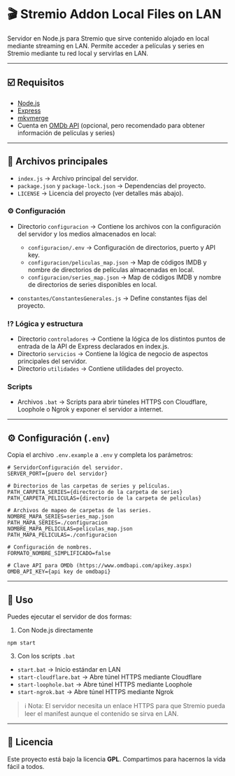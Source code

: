 # 🎬 Stremio Addon Local Files on LAN

Servidor en Node.js para Stremio que sirve contenido alojado en local mediante streaming en LAN. Permite acceder a películas y series en Stremio mediante tu red local y servirlas en LAN.

---

## ☑️ Requisitos
- [Node.js](https://nodejs.org/)
- [Express](https://expressjs.com/)
- [mkvmerge](https://mkvtoolnix.download/)
- Cuenta en [OMDb API](https://www.omdbapi.com/apikey.aspx) (opcional, pero recomendado para obtener información de películas y series)

---

## 📂 Archivos principales

- `index.js` → Archivo principal del servidor.
- `package.json` y `package-lock.json` → Dependencias del proyecto.
- `LICENSE` → Licencia del proyecto (ver detalles más abajo).

### ⚙️ Configuración
- Directorio `configuracion` → Contiene los archivos con la configuración del servidor y los medios almacenados en local:
    - `configuracion/.env` → Configuración de directorios, puerto y API key.
	- `configuracion/peliculas_map.json` → Map de códigos IMDB y nombre de directorios de películas almacenadas en local.
	- `configuracion/series_map.json` → Map de códigos IMDB y nombre de directorios de series disponibles en local.

- `constantes/ConstantesGenerales.js` → Define constantes fijas del proyecto.

### ⁉️ Lógica y estructura
- Directorio `controladores` → Contiene la lógica de los distintos puntos de entrada de la API de Express declarados en index.js.
- Directorio `servicios` → Contiene la lógica de negocio de aspectos principales del servidor.
- Directorio `utilidades` → Contiene utilidades del proyecto.

###  Scripts
- Archivos `.bat` → Scripts para abrir túneles HTTPS con Cloudflare, Loophole o Ngrok y exponer el servidor a internet.

---

## ⚙️ Configuración (`.env`)

Copia el archivo `.env.example` a `.env` y completa los parámetros:

```env
# ServidorConfiguración del servidor.
SERVER_PORT={puero del servidor}

# Directorios de las carpetas de series y películas.
PATH_CARPETA_SERIES={directorio de la carpeta de series}
PATH_CARPETA_PELICULAS={directorio de la carpeta de peliculas}

# Archivos de mapeo de carpetas de las series.
NOMBRE_MAPA_SERIES=series_map.json
PATH_MAPA_SERIES=./configuracion
NOMBRE_MAPA_PELICULAS=peliculas_map.json
PATH_MAPA_PELICULAS=./configuracion

# Configuración de nombres.
FORMATO_NOMBRE_SIMPLIFICADO=false

# Clave API para OMDb (https://www.omdbapi.com/apikey.aspx)
OMDB_API_KEY={api key de omdbapi}
```

---

## 🚀 Uso
Puedes ejecutar el servidor de dos formas:

1. Con Node.js directamente

```
npm start
```

3. Con los scripts `.bat`

- `start.bat` → Inicio estándar en LAN
- `start-cloudflare.bat` → Abre túnel HTTPS mediante Cloudflare
- `start-loophole.bat` → Abre túnel HTTPS mediante Loophole
- `start-ngrok.bat` → Abre túnel HTTPS mediante Ngrok

> ℹ️ Nota: El servidor necesita un enlace HTTPS para que Stremio pueda leer el manifest aunque el contenido se sirva en LAN.

---

## 📝 Licencia
Este proyecto está bajo la licencia **GPL**. Compartimos para hacernos la vida fácil a todos.